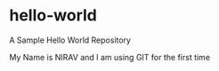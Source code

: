 # hello-world
A Sample Hello World Repository


My Name is NIRAV and I am using GIT for the first time
